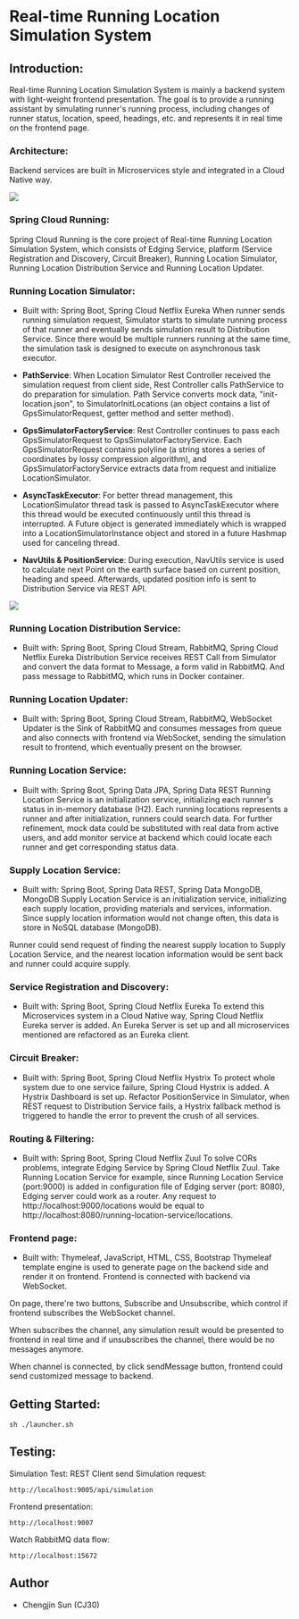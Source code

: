 # Real-time Running Location Simulation System
## Introduction:
Real-time Running Location Simulation System is mainly a backend system with light-weight frontend presentation. The goal is to provide a running assistant by simulating runner's running process, including changes of runner status, location, speed, headings, etc. and represents it in real time on the frontend page.

### Architecture:
Backend services are built in Microservices style and integrated in a Cloud Native way.

![](https://github.com/CJ30/real-time-running-location-simulation-system/blob/master/pics/runningArchitecture.png)


### Spring Cloud Running:
Spring Cloud Running is the core project of Real-time Running Location Simulation System, which consists of Edging Service, platform (Service Registration and Discovery, Circuit Breaker), Running Location Simulator, Running Location Distribution Service and Running Location Updater.


### Running Location Simulator:
* Built with: Spring Boot, Spring Cloud Netflix Eureka
When runner sends running simulation request, Simulator starts to simulate running process of that runner and eventually sends simulation result to Distribution Service. Since there would be multiple runners running at the same time, the simulation task is designed to execute on asynchronous task executor.

* **PathService**:
	When Location Simulator Rest Controller received the simulation request from client side, Rest Controller calls PathService to do preparation for simulation. Path Service converts mock data, "init-location.json", to SimulatorInitLocations (an object contains a list of GpsSimulatorRequest, getter method and setter method).

* **GpsSimulatorFactoryService**:
	Rest Controller continues to pass each GpsSimulatorRequest to GpsSimulatorFactoryService. Each GpsSimulatorRequest contains polyline (a string stores a series of coordinates by lossy compression algorithm), and GpsSimulatorFactoryService extracts data from request and initialize LocationSimulator.

* **AsyncTaskExecutor**:
	For better thread management, this LocationSimulator thread task is passed to AsyncTaskExecutor where this thread would be executed continuously until this thread is interrupted. A Future object is generated immediately which is wrapped into a LocationSimulatorInstance object and stored in a future Hashmap used for canceling thread.

* **NavUtils & PositionService**:
	During execution, NavUtils service is used to calculate next Point on the earth surface based on current position, heading and speed. Afterwards, updated position info is sent to Distribution Service via REST API.

![](https://github.com/CJ30/real-time-running-location-simulation-system/blob/master/pics/simulator.png)


### Running Location Distribution Service:
* Built with: Spring Boot, Spring Cloud Stream, RabbitMQ, Spring Cloud Netflix Eureka
Distribution Service receives REST Call from Simulator and convert the data format to Message, a form valid in RabbitMQ. And pass message to RabbitMQ, which runs in Docker container.


### Running Location Updater:
* Built with: Spring Boot, Spring Cloud Stream, RabbitMQ, WebSocket
Updater is the Sink of RabbitMQ and consumes messages from queue and also connects with frontend via WebSocket, sending the simulation result to frontend, which eventually present on the browser.


### Running Location Service:
* Built with: Spring Boot, Spring Data JPA, Spring Data REST
Running Location Service is an initialization service, initializing each runner's status in in-memory database (H2). Each running locations represents a runner and after initialization, runners could search data. For further refinement, mock data could be substituted with real data from active users, and add monitor service at backend which could locate each runner and get corresponding status data.


### Supply Location Service:
* Built with: Spring Boot, Spring Data REST, Spring Data MongoDB, MongoDB
Supply Location Service is an initialization service, initializing each supply location, providing materials and services, information. Since supply location information would not change often, this data is store in NoSQL database (MongoDB). 

Runner could send request of finding the nearest supply location to Supply Location Service, and the nearest location information would be sent back and runner could acquire supply.


### Service Registration and Discovery:
* Built with: Spring Boot, Spring Cloud Netflix Eureka
To extend this Microservices system in a Cloud Native way, Spring Cloud Netflix Eureka server is added. An Eureka Server is set up and all microservices mentioned are refactored as an Eureka client. 


### Circuit Breaker:
* Built with: Spring Boot, Spring Cloud Netflix Hystrix
To protect whole system due to one service failure, Spring Cloud Hystrix is added. A Hystrix Dashboard is set up. Refactor PositionService in Simulator, when REST request to Distribution Service fails, a Hystrix fallback method is triggered to handle the error to prevent the crush of all services.


### Routing & Filtering:
* Built with: Spring Boot, Spring Cloud Netflix Zuul
To solve CORs problems, integrate Edging Service by Spring Cloud Netflix Zuul. Take Running Location Service for example, since Running Location Service (port:9000) is added in configuration file of Edging server (port: 8080), Edging server could work as a router. Any request to http://localhost:9000/locations would be equal to http://localhost:8080/running-location-service/locations.


### Frontend page:
* Built with: Thymeleaf, JavaScript, HTML, CSS, Bootstrap
Thymeleaf template engine is used to generate page on the backend side and render it on frontend. Frontend is connected with backend via WebSocket.

On page, there're two buttons, Subscribe and Unsubscribe, which control if frontend subscribes the WebSocket channel.

When subscribes the channel, any simulation result would be presented to frontend in real time and if unsubscribes the channel, there would be no messages anymore.

When channel is connected, by click sendMessage button, frontend could send customized message to backend. 


## Getting Started:
```
sh ./launcher.sh
```


## Testing:
Simulation Test:
REST Client send Simulation request:
```
http://localhost:9005/api/simulation
```
Frontend presentation:
```
http://localhost:9007
```
Watch RabbitMQ data flow:
```
http://localhost:15672
```

## Author
* Chengjin Sun (CJ30)
